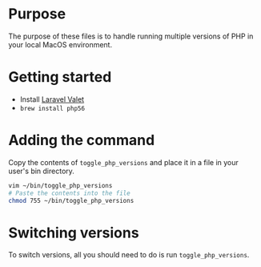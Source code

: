 # Purpose

The purpose of these files is to handle running multiple versions of PHP in your local MacOS environment.

# Getting started

- Install [Laravel Valet](https://github.com/laravel/valet)
- `brew install php56`

# Adding the command

Copy the contents of `toggle_php_versions` and place it in a file in your user's bin directory.

```bash
vim ~/bin/toggle_php_versions
# Paste the contents into the file
chmod 755 ~/bin/toggle_php_versions
```

# Switching versions

To switch versions, all you should need to do is run `toggle_php_versions`.
